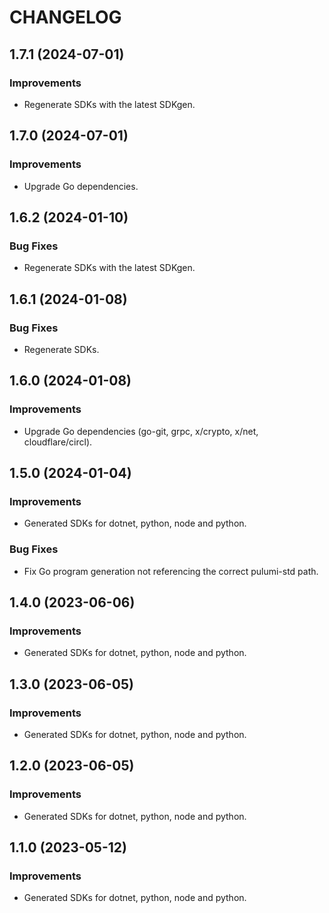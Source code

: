 CHANGELOG
=========

## 1.7.1 (2024-07-01)

### Improvements

- Regenerate SDKs with the latest SDKgen.

## 1.7.0 (2024-07-01)

### Improvements

- Upgrade Go dependencies.

## 1.6.2 (2024-01-10)

### Bug Fixes

- Regenerate SDKs with the latest SDKgen.

## 1.6.1 (2024-01-08)

### Bug Fixes

- Regenerate SDKs.

## 1.6.0 (2024-01-08)

### Improvements

- Upgrade Go dependencies (go-git, grpc, x/crypto, x/net, cloudflare/circl).

## 1.5.0 (2024-01-04)

### Improvements

- Generated SDKs for dotnet, python, node and python.

### Bug Fixes

- Fix Go program generation not referencing the correct pulumi-std path.

## 1.4.0 (2023-06-06)

### Improvements

- Generated SDKs for dotnet, python, node and python.

## 1.3.0 (2023-06-05)

### Improvements

- Generated SDKs for dotnet, python, node and python.

## 1.2.0 (2023-06-05)

### Improvements

- Generated SDKs for dotnet, python, node and python.

## 1.1.0 (2023-05-12)

### Improvements

- Generated SDKs for dotnet, python, node and python.

